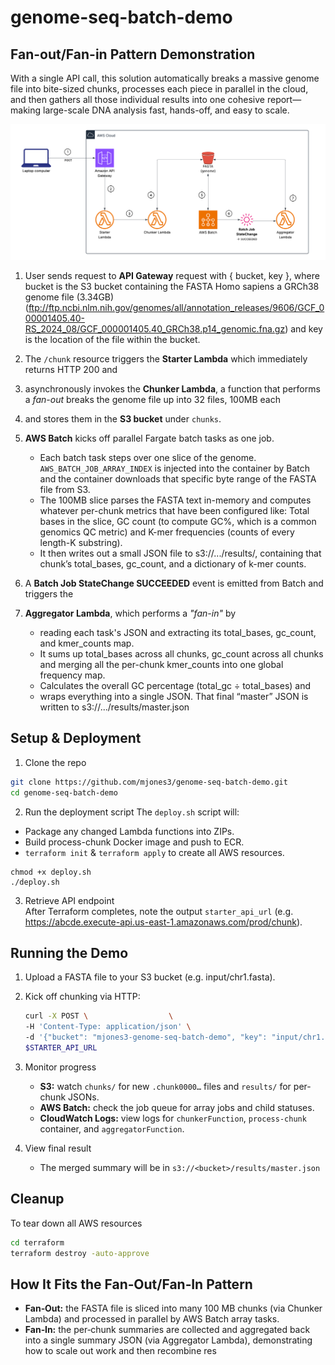 # genome-seq-batch-demo

## Fan-out/Fan-in Pattern Demonstration ##

With a single API call, this solution automatically breaks a massive genome file into bite-sized chunks, processes each piece in parallel in the cloud, and then gathers all those individual results into one cohesive report—making large-scale DNA analysis fast, hands-off, and easy to scale.

![Architecture Diagram](images/genome-fan-out-fan-in.png)


1. User sends request to **API Gateway** request with { bucket, key }, where bucket is the S3 bucket containing the FASTA Homo sapiens a GRCh38 genome file (3.34GB) (ftp://ftp.ncbi.nlm.nih.gov/genomes/all/annotation_releases/9606/GCF_000001405.40-RS_2024_08/GCF_000001405.40_GRCh38.p14_genomic.fna.gz) and key is the location of the file within the bucket.  

2. The `/chunk` resource triggers the **Starter Lambda** which immediately returns HTTP 200 and

3. asynchronously invokes the **Chunker Lambda**, a function that performs a *fan-out* breaks the genome file up into 32 files, 100MB each  

4. and stores them in the **S3 bucket** under `chunks`.

5. **AWS Batch** kicks off parallel Fargate batch tasks as one job.  
   - Each batch task steps over one slice of the genome.  `AWS_BATCH_JOB_ARRAY_INDEX` is injected into the container by Batch and the container downloads that specific byte range of the FASTA file from S3. 
   - The 100MB slice parses the FASTA text in-memory and computes whatever per-chunk metrics that have been configured like: Total bases in the slice, GC count (to compute GC%, which is a common genomics QC metric) and K-mer frequencies (counts of every length-K substring).   
   - It then writes out a small JSON file to s3://.../results/, containing that chunk’s total_bases, gc_count, and a dictionary of k-mer counts.

6. A **Batch Job StateChange SUCCEEDED** event is emitted from Batch and triggers the 

7. **Aggregator Lambda**, which performs a *"fan-in"* by 
    - reading each task's JSON and extracting its total_bases, gc_count, and kmer_counts map.  
    - It sums up total_bases across all chunks, gc_count across all chunks and merging all the per-chunk kmer_counts into one global frequency map. 
    - Calculates the overall GC percentage (total_gc ÷ total_bases) and 
    - wraps everything into a single JSON.  That final “master” JSON is written to s3://.../results/master.json


## Setup & Deployment ##

1. Clone the repo
``` bash
git clone https://github.com/mjones3/genome-seq-batch-demo.git
cd genome-seq-batch-demo
```
2. Run the deployment script
The `deploy.sh` script will:
  - Package any changed Lambda functions into ZIPs.
  - Build process-chunk Docker image and push to ECR.
  - `terraform init` & `terraform apply` to create all AWS resources. 
  
```
chmod +x deploy.sh
./deploy.sh
```
3. Retrieve API endpoint    
   After Terraform completes, note the output `starter_api_url` (e.g. https://abcde.execute-api.us-east-1.amazonaws.com/prod/chunk).


## Running the Demo ##

1. Upload a FASTA file to your S3 bucket (e.g. input/chr1.fasta).

2. Kick off chunking via HTTP:

    ``` bash
    curl -X POST \                  \
    -H 'Content-Type: application/json' \
    -d '{"bucket": "mjones3-genome-seq-batch-demo", "key": "input/chr1.fasta"}' \
    $STARTER_API_URL
    ```

3. Monitor progress
   - **S3:** watch `chunks/` for new `.chunk0000…` files and `results/` for per-chunk JSONs.
   - **AWS Batch:** check the job queue for array jobs and child statuses.
   - **CloudWatch Logs:** view logs for `chunkerFunction`, `process-chunk` container, and `aggregatorFunction`.

4. View final result
   - The merged summary will be in `s3://<bucket>/results/master.json`

## Cleanup ##

To tear down all AWS resources
``` bash
cd terraform
terraform destroy -auto-approve
```

## How It Fits the Fan‑Out/Fan‑In Pattern ##
- **Fan‑Out:** the FASTA file is sliced into many 100 MB chunks (via Chunker Lambda) and processed in parallel by AWS Batch array tasks.
- **Fan‑In:** the per‑chunk summaries are collected and aggregated back into a single summary JSON (via Aggregator Lambda), demonstrating how to scale out work and then recombine res
